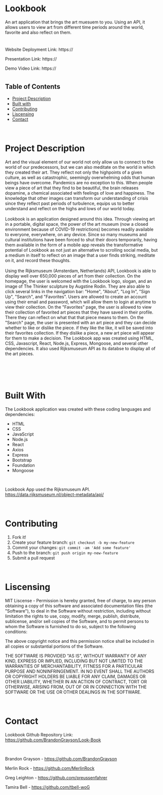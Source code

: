 # Lookbook
 An art application that brings the art muesuem to you. Using an API, it allows users to view art from different time periods around the world, favorite and also reflect on them. 
#

Website Deployment Link: https://

Presentation Link: https://

Demo Video Link: https://
#
## Table of Contents
* [Project Description](#description)
* [Built with](#installation)
* [Contributing](#contributing)
* [Liscensing](#liscensing)
* [Contact](#contact)

<br>

# Project Description
Art and the visual element of our world not only allow us to connect to the world of our predecessors, but we can also meditate on the world in which they created their art. They reflect not only the highpoints of a given culture, as well as catastrophic, seemingly overwhelming odds that human beings have overcome. Pandemics are no exception to this. When people view a piece of art that they find to be beautiful, the brain releases dopamine, a chemical associated with feelings of love and happiness. The knowledge that other images can transform our understanding of crisis since they reflect past periods of turbulence, equips us to better understand and reflect on the highs and lows of our world today. 
<br>
<br>
Lookbook is an application designed around this idea. Through viewing art in a portable, digital space, the power of the art museum (now a closed environment because of COVID-19 restrictions) becomes readily available to everyone, everywhere, on any device. Since so many museums and cultural institutions have been forced to shut their doors temporarily, having them available in the form of a mobile app reveals the transformative potential of Lookbook as not just an alternative to scrolling social media, but a medium in itself to reflect on an image that a user finds striking, meditate on it, and record these thoughts.
<br>
<br>
 Using the Rijksmuseum (Amsterdam, Netherlands) API, Lookbook is able to display well over 650,000 pieces of art from their collection. On the homepage, the user is welcomed with the Lookbook logo, slogan, and an image of The Thinker sculpture by Augstine Rodin. They are also able to click several links in the navigation bar: "Home", "About", "Log In", "Sign Up", "Search", and "Favorites". Users are allowed to create an account using their email and password, which will allow them to login at anytime to view their collection. On the "Favorites" page, the user is allowed to view their collection of favorited art pieces that they have saved in their profile. There they can reflect on what that that piece means to them. On the "Search" page, the user is presented with an art piece and they can decide whether to like or dislike the piece. if they like the like, it will be saved into their favorites collection. If they dislike a piece, a new art piece will appear for them to make a decision. The Lookbook app was created using HTML, CSS, Javascript, React, Node.js, Express, Mongoose, and several other dependencies. It also used Rijksmuseum API as its databse to display all of the art pieces.
#
<br>

<img src="" alt="" border="0">
<br>
<br>


# Built With
The Lookbook application was created with these coding languages and dependencies:
* HTML
* CSS
* JavaScript
* Node.js
* React
* Axios 
* Express
* Bootstrap
* Foundation
* Mongoose

<br>

Lookbook App used the Rijksmuseum API.
https://data.rijksmuseum.nl/object-metadata/api/


<br>

# Contributing
1. Fork it!
2. Create your feature branch: `git checkout -b my-new-feature`
3. Commit your changes: `git commit -am 'Add some feature'`
4. Push to the branch: `git push origin my-new-feature`
5. Submit a pull request

<br>

# Liscensing
MIT Liscense - Permission is hereby granted, free of charge, to any person obtaining a copy of this software and associated documentation files (the "Software"), to deal in the Software without restriction, including without limitation the rights to use, copy, modify, merge, publish, distribute, sublicense, and/or sell copies of the Software, and to permit persons to whom the Software is furnished to do so, subject to the following conditions:

The above copyright notice and this permission notice shall be included in all copies or substantial portions of the Software.

THE SOFTWARE IS PROVIDED "AS IS", WITHOUT WARRANTY OF ANY KIND, EXPRESS OR IMPLIED, INCLUDING BUT NOT LIMITED TO THE WARRANTIES OF MERCHANTABILITY, FITNESS FOR A PARTICULAR PURPOSE AND NONINFRINGEMENT. IN NO EVENT SHALL THE AUTHORS OR COPYRIGHT HOLDERS BE LIABLE FOR ANY CLAIM, DAMAGES OR OTHER LIABILITY, WHETHER IN AN ACTION OF CONTRACT, TORT OR OTHERWISE, ARISING FROM, OUT OF OR IN CONNECTION WITH THE SOFTWARE OR THE USE OR OTHER DEALINGS IN THE SOFTWARE.

<br>

# Contact
Lookbook Github Repository Link: https://github.com/BrandonGrayson/Look-Book

<br>

Brandon Grayson - https://github.com/BrandonGrayson

Merlin Rock - https://github.com/MerlinRock

Greg Leighton - https://github.com/preussenfahrer

Tamira Bell - https://github.com/tbell-woG

